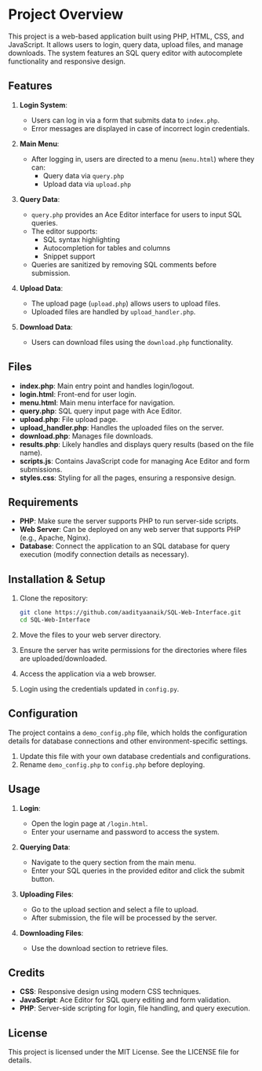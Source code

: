
# Project Overview

This project is a web-based application built using PHP, HTML, CSS, and JavaScript. It allows users to login, query data, upload files, and manage downloads. The system features an SQL query editor with autocomplete functionality and responsive design.

## Features

1. **Login System**:
   - Users can log in via a form that submits data to `index.php`.
   - Error messages are displayed in case of incorrect login credentials.

2. **Main Menu**:
   - After logging in, users are directed to a menu (`menu.html`) where they can:
     - Query data via `query.php`
     - Upload data via `upload.php`

3. **Query Data**:
   - `query.php` provides an Ace Editor interface for users to input SQL queries.
   - The editor supports:
     - SQL syntax highlighting
     - Autocompletion for tables and columns
     - Snippet support
   - Queries are sanitized by removing SQL comments before submission.

4. **Upload Data**:
   - The upload page (`upload.php`) allows users to upload files.
   - Uploaded files are handled by `upload_handler.php`.

5. **Download Data**:
   - Users can download files using the `download.php` functionality.

## Files

- **index.php**: Main entry point and handles login/logout.
- **login.html**: Front-end for user login.
- **menu.html**: Main menu interface for navigation.
- **query.php**: SQL query input page with Ace Editor.
- **upload.php**: File upload page.
- **upload_handler.php**: Handles the uploaded files on the server.
- **download.php**: Manages file downloads.
- **results.php**: Likely handles and displays query results (based on the file name).
- **scripts.js**: Contains JavaScript code for managing Ace Editor and form submissions.
- **styles.css**: Styling for all the pages, ensuring a responsive design.

## Requirements

- **PHP**: Make sure the server supports PHP to run server-side scripts.
- **Web Server**: Can be deployed on any web server that supports PHP (e.g., Apache, Nginx).
- **Database**: Connect the application to an SQL database for query execution (modify connection details as necessary).
  
## Installation & Setup

1. Clone the repository:
   ```bash
   git clone https://github.com/aadityaanaik/SQL-Web-Interface.git
   cd SQL-Web-Interface
   ```

2. Move the files to your web server directory.

3. Ensure the server has write permissions for the directories where files are uploaded/downloaded.

4. Access the application via a web browser.

5. Login using the credentials updated in `config.py`.

## Configuration

The project contains a `demo_config.php` file, which holds the configuration details for database connections and other environment-specific settings.
1. Update this file with your own database credentials and configurations.
2. Rename `demo_config.php` to `config.php` before deploying.

## Usage

1. **Login**: 
   - Open the login page at `/login.html`.
   - Enter your username and password to access the system.

2. **Querying Data**: 
   - Navigate to the query section from the main menu.
   - Enter your SQL queries in the provided editor and click the submit button.

3. **Uploading Files**: 
   - Go to the upload section and select a file to upload.
   - After submission, the file will be processed by the server.

4. **Downloading Files**: 
   - Use the download section to retrieve files.

## Credits

- **CSS**: Responsive design using modern CSS techniques.
- **JavaScript**: Ace Editor for SQL query editing and form validation.
- **PHP**: Server-side scripting for login, file handling, and query execution.


## License

This project is licensed under the MIT License. See the LICENSE file for details.

